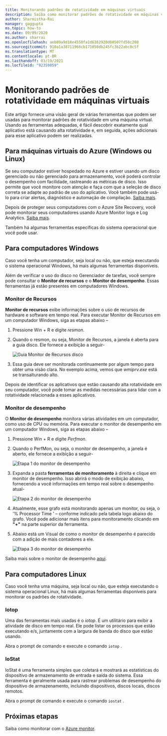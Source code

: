 ```yaml
---
title: Monitorando padrões de rotatividade em máquinas virtuais
description: Saiba como monitorar padrões de rotatividade em máquinas virtuais protegidas usando o Azure Site Recovery
author: Sharmistha-Rai
manager: gaggupta
ms.topic: how-to
ms.date: 09/09/2020
ms.author: sharrai
ms.openlocfilehash: aeb89a9d18e4550fa1d6162920d60507fd50c208
ms.sourcegitcommit: 910a1a38711966cb171050db245fc3b22abc8c5f
ms.translationtype: MT
ms.contentlocale: pt-BR
ms.lasthandoff: 03/19/2021
ms.locfileid: "92359859"
---
```

# <a name="monitoring-churn-patterns-on-virtual-machines"></a>Monitorando padrões de rotatividade em máquinas virtuais

Este artigo fornece uma visão geral de várias ferramentas que podem ser usadas para monitorar padrões de rotatividade em uma máquina virtual. Usando as ferramentas adequadas, é fácil descobrir exatamente qual aplicativo está causando alta rotatividade e, em seguida, ações adicionais para esse aplicativo podem ser realizadas.

## <a name="for-azure-virtual-machines-windows-or-linux"></a>Para máquinas virtuais do Azure (Windows ou Linux)

Se seu computador estiver hospedado no Azure e estiver usando um disco gerenciado ou não gerenciado para armazenamento, você poderá controlar o desempenho com facilidade, rastreando as métricas de disco. Isso permite que você monitore com atenção e faça com que a seleção de disco correta se adapte ao padrão de uso do aplicativo. Você também pode usá-lo para criar alertas, diagnóstico e automação de compilação. [Saiba mais](https://azure.microsoft.com/blog/per-disk-metrics-managed-disks/).

Depois de proteger seus computadores com o Azure Site Recovery, você pode monitorar seus computadores usando Azure Monitor logs e Log Analytics. [Saiba mais](./monitor-log-analytics.md).

Também há algumas ferramentas específicas do sistema operacional que você pode usar.

## <a name="for-windows-machines"></a>Para computadores Windows

Caso você tenha um computador, seja local ou não, que esteja executando o sistema operacional Windows, há mais algumas ferramentas disponíveis.

Além de verificar o uso do disco no Gerenciador de tarefas, você sempre pode consultar o **Monitor de recursos** e o **Monitor de desempenho**. Essas ferramentas já estão presentes em computadores Windows.

### <a name="resource-monitor"></a>Monitor de Recursos

**Monitor de recursos** exibe informações sobre o uso de recursos de hardware e software em tempo real. Para executar Monitor de Recursos em um computador Windows, siga as etapas abaixo –

1. Pressione Win + R e digite _resmon_.
1. Quando o resmon, ou seja, Monitor de Recursos, a janela é aberta para a guia disco. Ele fornece a exibição a seguir-

    ![Guia Monitor de Recursos disco](./media/monitoring-high-churn/resmon-disk-tab.png)

1. Essa guia deve ser monitorada continuamente por algum tempo para obter uma visão clara. No exemplo acima, vemos que _wmiprv.exe_ está se transalturando alto.

Depois de identificar os aplicativos que estão causando alta rotatividade em seu computador, você pode tomar as medidas necessárias para lidar com a rotatividade relacionada a esses aplicativos.

### <a name="performance-monitor"></a>Monitor de desempenho

O **Monitor de desempenho** monitora várias atividades em um computador, como uso de CPU ou memória. Para executar o monitor de desempenho em um computador Windows, siga as etapas abaixo –

1. Pressione Win + R e digite _Perfmon_.
1. Quando o PerfMon, ou seja, o monitor de desempenho, a janela é aberto, ele fornece a exibição a seguir-

    ![Etapa 1 do monitor de desempenho](./media/monitoring-high-churn/perfmon-step1.png)

1. Expanda a pasta **ferramentas de monitoramento** à direita e clique em monitor de desempenho. Isso abrirá o modo de exibição abaixo, fornecendo a você informações em tempo real sobre o desempenho atual-

    ![Etapa 2 do monitor de desempenho](./media/monitoring-high-churn/perfmon-step1.png)

1. Atualmente, esse grafo está monitorando apenas um monitor, ou seja, o '% Processor Time ' – conforme indicado pela tabela logo abaixo do grafo. Você pode adicionar mais itens para monitoramento clicando em **"+"** na parte superior da ferramenta.
1. Abaixo está um Visual de como o monitor de desempenho é parecido com a adição de mais contadores a ele.

    ![Etapa 3 do monitor de desempenho](./media/monitoring-high-churn/perfmon-step3.png)

Saiba mais sobre o monitor de desempenho [aqui](/dynamics365/business-central/dev-itpro/administration/monitor-use-performance-monitor-collect-event-trace-data).

## <a name="for-linux-machines"></a>Para computadores Linux

Caso você tenha uma máquina, seja local ou não, que esteja executando o sistema operacional Linux, há mais algumas ferramentas disponíveis para monitorar os padrões de rotatividade.

### <a name="iotop"></a>Iotop

Uma das ferramentas mais usadas é o _iotop_. É um utilitário para exibir a atividade de disco em tempo real. Ele pode listar os processos que estão executando e/s, juntamente com a largura de banda do disco que estão usando.

Abra o prompt de comando e execute o comando `iotop` .

### <a name="iostat"></a>IoStat

IoStat é uma ferramenta simples que coletará e mostrará as estatísticas do dispositivo de armazenamento de entrada e saída do sistema. Essa ferramenta é geralmente usada para rastrear problemas de desempenho do dispositivo de armazenamento, incluindo dispositivos, discos locais, discos remotos.

Abra o prompt de comando e execute o comando `iostat` .

## <a name="next-steps"></a>Próximas etapas

Saiba como monitorar com o [Azure monitor](monitor-log-analytics.md).